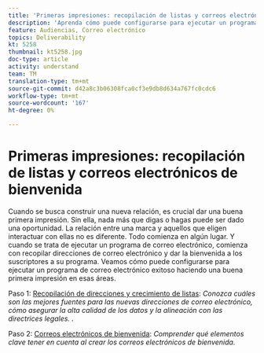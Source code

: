 ```yaml
---
title: 'Primeras impresiones: recopilación de listas y correos electrónicos de bienvenida'
description: 'Aprenda cómo puede configurarse para ejecutar un programa de correo electrónico exitoso haciendo una buena primera impresión. '
feature: Audiencias, Correo electrónico
topics: Deliverability
kt: 5258
thumbnail: kt5258.jpg
doc-type: article
activity: understand
team: TM
translation-type: tm+mt
source-git-commit: d42a8c3b06308fca0cf3e9db8d634a767fc0cdc6
workflow-type: tm+mt
source-wordcount: '167'
ht-degree: 0%

---
```



# Primeras impresiones: recopilación de listas y correos electrónicos de bienvenida

Cuando se busca construir una nueva relación, es crucial dar una buena primera impresión. Sin ella, nada más que digas o hagas puede ser dado una oportunidad. La relación entre una marca y aquellos que eligen interactuar con ellas no es diferente. Todo comienza en algún lugar. Y cuando se trata de ejecutar un programa de correo electrónico, comienza con recopilar direcciones de correo electrónico y dar la bienvenida a los suscriptores a su programa. Veamos cómo puede configurarse para ejecutar un programa de correo electrónico exitoso haciendo una buena primera impresión en esas áreas.

Paso 1:  [Recopilación de direcciones y crecimiento de listas](/help/first-impressions/address-collection-and-list-growth.md):
*Conozca cuáles son las mejores fuentes para las nuevas direcciones de correo electrónico, cómo asegurar la alta calidad de los datos y la alineación con las directrices legales. .*

Paso 2:  [Correos electrónicos de bienvenida](/help/first-impressions/welcome-emails.md):
*Comprender qué elementos clave tener en cuenta al crear los correos electrónicos de bienvenida.*
